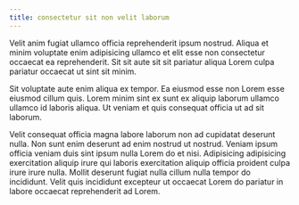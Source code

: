 ```yaml
---
title: consectetur sit non velit laborum
---
```


Velit anim fugiat ullamco officia reprehenderit ipsum nostrud. Aliqua et minim voluptate enim adipisicing ullamco et elit esse non consectetur occaecat ea reprehenderit. Sit sit aute sit sit pariatur aliqua Lorem culpa pariatur occaecat ut sint sit minim.

Sit voluptate aute enim aliqua ex tempor. Ea eiusmod esse non Lorem esse eiusmod cillum quis. Lorem minim sint ex sunt ex aliquip laborum ullamco ullamco id laboris aliqua. Ut veniam et quis consequat officia ut ad sit laborum.

Velit consequat officia magna labore laborum non ad cupidatat deserunt nulla. Non sunt enim deserunt ad enim nostrud ut nostrud. Veniam ipsum officia veniam duis sint ipsum nulla Lorem do et nisi. Adipisicing adipisicing exercitation aliquip irure qui laboris exercitation aliquip officia proident culpa irure irure nulla. Mollit deserunt fugiat nulla cillum nulla tempor do incididunt. Velit quis incididunt excepteur ut occaecat Lorem do pariatur in labore occaecat reprehenderit ad Lorem.